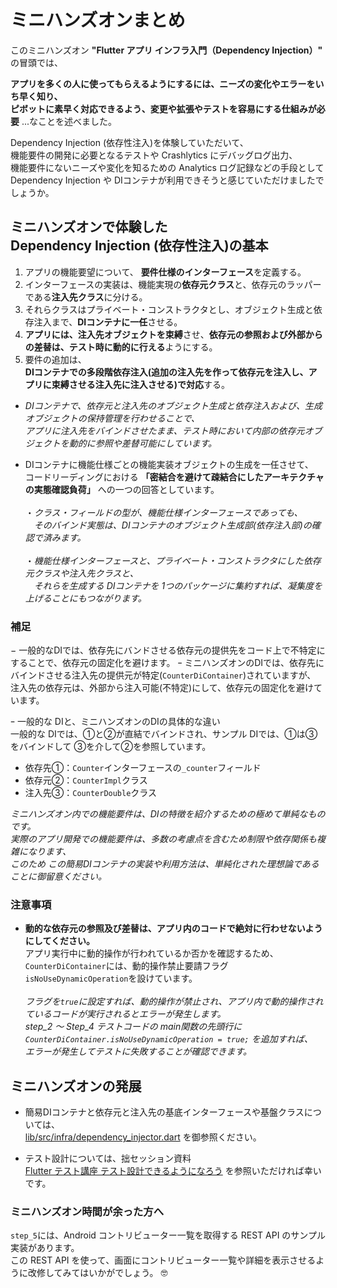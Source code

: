 # ミニハンズオンまとめ

このミニハンズオン **"Flutter アプリ インフラ入門（Dependency Injection）"** の冒頭では、  

**アプリを多くの人に使ってもらえるようにするには、ニーズの変化やエラーをいち早く知り、  
ピボットに素早く対応できるよう、変更や拡張やテストを容易にする仕組みが必要** ...なことを述べました。  

Dependency Injection (依存性注入)を体験していただいて、  
機能要件の開発に必要となるテストや Crashlytics にデバッグログ出力、  
機能要件にないニーズや変化を知るための Analytics ログ記録などの手段として  
Dependency Injection や DIコンテナが利用できそうと感じていただけましたでしょうか。  


## ミニハンズオンで体験した<br/>Dependency Injection (依存性注入)の基本

1. アプリの機能要望について、 **要件仕様のインターフェース**を定義する。
2. インターフェースの実装は、機能実現の**依存元クラス**と、依存元のラッパーである**注入先クラス**に分ける。
3. それらクラスはプライベート・コンストラクタとし、オブジェクト生成と依存注入まで、**DIコンテナに一任**させる。
4. **アプリには、注入先オブジェクトを束縛**させ、**依存元の参照および外部からの差替は、テスト時に動的に行える**ようにする。
5. 要件の追加は、  
  **DIコンテナでの多段階依存注入(追加の注入先を作って依存元を注入し、アプリに束縛させる注入先に注入させる)で対応**する。

- _DIコンテナで、依存元と注入先のオブジェクト生成と依存注入および、生成オブジェクトの保持管理を行わせることで、  
アプリに注入先をバインドさせたまま、テスト時において内部の依存元オブジェクトを動的に参照や差替可能にしています。_

- DIコンテナに機能仕様ごとの機能実装オブジェクトの生成を一任させて、  
コードリーディングにおける **「密結合を避けて疎結合にしたアーキテクチャの実態確認負荷」** への一つの回答としています。<br/>  
・_クラス・フィールドの型が、機能仕様インターフェースであっても、  
　そのバインド実態は、DIコンテナのオブジェクト生成部(依存注入部)の確認で済みます。_<br/>  
・_機能仕様インターフェースと、プライベート・コンストラクタにした依存元クラスや注入先クラスと、  
　それらを生成する DIコンテナを 1つのパッケージに集約すれば、凝集度を上げることにもつながります。_<br/>

### 補足
− 一般的なDIでは、依存先にバンドさせる依存元の提供先をコード上で不特定にすることで、依存元の固定化を避けます。
ｰ ミニハンズオンのDIでは、依存先にバインドさせる注入先の提供元が特定(`CounterDiContainer`)されていますが、
注入先の依存元は、外部から注入可能(不特定)にして、依存元の固定化を避けています。

ｰ 一般的な DIと、ミニハンズオンのDIの具体的な違い  
  一般的な DIでは、①と②が直結でバインドされ、サンプル DIでは、①は③をバインドして ③を介して②を参照しています。  
  - 依存先①：`Counter`インターフェースの`_counter`フィールド
  - 依存元②：`CounterImpl`クラス
  - 注入先③：`CounterDouble`クラス

_ミニハンズオン内での機能要件は、DIの特徴を紹介するための極めて単純なものです。_  
_実際のアプリ開発での機能要件は、多数の考慮点を含むため制限や依存関係も複雑になります、_  
_このため この簡易DIコンテナの実装や利用方法は、単純化された理想論であることに御留意ください。_


### 注意事項
- **動的な依存元の参照及び差替は、アプリ内のコードで絶対に行わせないようにしてください。**  
アプリ実行中に動的操作が行われているか否かを確認するため、  
`CounterDiContainer`には、動的操作禁止要請フラグ `isNoUseDynamicOperation`を設けています。<br/>  
_フラグを`true`に設定すれば、動的操作が禁止され、アプリ内で動的操作されているコードが実行されるとエラーが発生します。_  
_step_2 〜 Step_4 テストコードの main関数の先頭行に `CounterDiContainer.isNoUseDynamicOperation = true;` を追加すれば、  
エラーが発生してテストに失敗することが確認できます。_


## ミニハンズオンの発展
- 簡易DIコンテナと依存元と注入先の基底インターフェースや基盤クラスについては、  
  [lib/src/infra/dependency_injector.dart](../infra/dependency_injector.dart) を御参照ください。  

- テスト設計については、拙セッション資料  
  [Flutter テスト講座 テスト設計できるようになろう](https://drive.google.com/file/d/1OznsKYxa_VSkrAwuH2cqpf1ZHxBNsLEg/view) を参照いただければ幸いです。  


### ミニハンズオン時間が余った方へ
`step_5`には、Android コントリビューター一覧を取得する REST API のサンプル実装があります。  
この REST API を使って、画面にコントリビューター一覧や詳細を表示させるように改修してみてはいかがでしょう。 🤓  

